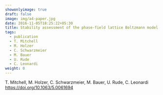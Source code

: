 ```yaml
---
showonlyimage: true
draft: false
image: img/a4-paper.jpg
date: 2016-11-05T18:25:22+05:30
title: Stability assessment of the phase-field lattice Boltzmann model and its application to Taylor bubbles in annular piping geometries
tags:
  - publication
  - T. Mitchell
  - M. Holzer
  - C. Schwarzmeier
  - M. Bauer
  - U. Rude
  - C. Leonardi
weight: 0
---
```


T. Mitchell, M. Holzer, C. Schwarzmeier, M. Bauer, U. Rude, C. Leonardi
https://doi.org/10.1063/5.0061694
